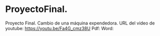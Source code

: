 # ProyectoFinal.
Proyecto Final. Cambio de una máquina expendedora.
URL del video de youtube: https://youtu.be/Fa4G_cmz38U 
Pdf:
Word:
